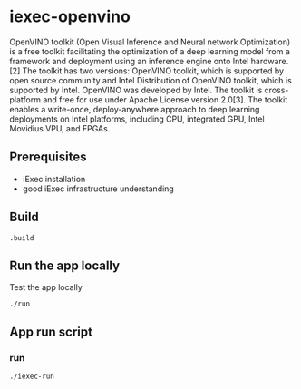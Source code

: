 # iexec-openvino

OpenVINO toolkit (Open Visual Inference and Neural network Optimization) is a free toolkit facilitating the optimization of a deep learning model from a framework and deployment using an inference engine onto Intel hardware.[2]
The toolkit has two versions: OpenVINO toolkit, which is supported by open source community and Intel Distribution of OpenVINO toolkit, which is supported by Intel. OpenVINO was developed by Intel. The toolkit is cross-platform and free for use under Apache License version 2.0[3]. The toolkit enables a write-once, deploy-anywhere approach to deep learning deployments on Intel platforms, including CPU, integrated GPU, Intel Movidius VPU, and FPGAs.

## Prerequisites

 * iExec installation
 * good iExec infrastructure understanding

## Build

```
.build
```

## Run the app locally

Test the app locally

```
./run
```

## App run script

### **run**

```
./iexec-run
```
